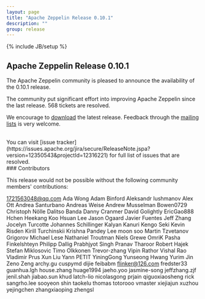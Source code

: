 ```yaml
---
layout: page
title: "Apache Zeppelin Release 0.10.1"
description: ""
group: release
---
```

<!--
Licensed under the Apache License, Version 2.0 (the "License");
you may not use this file except in compliance with the License.
You may obtain a copy of the License at

http://www.apache.org/licenses/LICENSE-2.0

Unless required by applicable law or agreed to in writing, software
distributed under the License is distributed on an "AS IS" BASIS,
WITHOUT WARRANTIES OR CONDITIONS OF ANY KIND, either express or implied.
See the License for the specific language governing permissions and
limitations under the License.
-->
{% include JB/setup %}

## Apache Zeppelin Release 0.10.1

The Apache Zeppelin community is pleased to announce the availability of the 0.10.1 release.

The community put significant effort into improving Apache Zeppelin since the last release.
568 tickets are resolved.

We encourage to [download](../../download.html) the latest release. Feedback through the [mailing lists](../../community.html) is very welcome.

<br />
You can visit [issue tracker](https://issues.apache.org/jira/secure/ReleaseNote.jspa?version=12350543&projectId=12316221) for full list of issues that are resolved.


<br />
### Contributors

This release would not be possible without the following community members' contributions:

1721563048@qq.com
Ada Wong
Adam Binford
Aleksandr Iushmanov
Alex Ott
Andrea Santurbano
Andreas Weise
Andrew Musselman
Bowen0729
Christoph Nölle
Dalitso Banda
Danny Cranmer
David Golightly
EricGao888
Hchen
Heekang Koo
Hsuan Lee
Jason Ogaard
Javier Fuentes
Jeff Zhang
Jocelyn Turcotte
Johannes Schillinger
Kalyan Kanuri
Kengo Seki
Kevin Risden
Kirill Turchinskii
Krishna Pandey
Lee moon soo
Martin Tzvetanov Grigorov
Michael Lese
Nathaniel Troutman
Niels Grewe
OmriK
Pasha Finkelshteyn
Philipp Dallig
Prabhjyot Singh
Pranav Tharoor
Robert Hajek
Stefan Miklosovic
Timo Olkkonen
Trevor-zhang
Vipin Rathor
Vishal Rao
Vladimir Prus
Xun Liu
Yann PETIT
YiningGong
Yunseong Hwang
Yurim Jin
Zeno Zeng
archy.gu
cuspymd
dijie
feibabm
flinker@126.com
fredster33
guanhua.lgh
house.zhang
huage1994
jaeho.yoo
jasmine-song
jeffzhang.zjf
jenil.shah
jiabao.sun
khud
latch-lio
nicolasgong
prjain
qiguoxiaosheng
rick
sangrho.lee
sooyeon shin
taokelu
thomas
totorooo
vmaster
xiejiajun
xuzhou
yejingchen
zhangxiaoping
zhengsl
